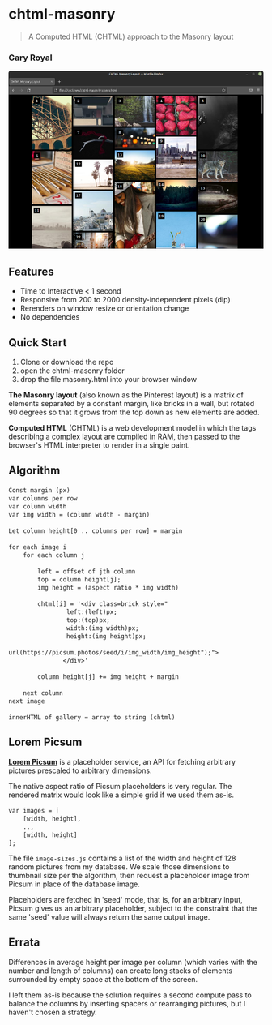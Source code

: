 # chtml-masonry

> A Computed HTML (CHTML) approach to the Masonry layout

### Gary Royal

![screenshot](masonry.png)


## Features 

* Time to Interactive < 1 second
* Responsive from 200 to 2000 density-independent pixels (dip)
* Rerenders on window resize or orientation change
* No dependencies


## Quick Start

1. Clone or download the repo
2. open the chtml-masonry folder
3. drop the file masonry.html into your browser window

**The Masonry layout** (also known as the Pinterest layout) is a matrix of elements separated by a constant margin, like bricks in a wall, but rotated 90 degrees so that it grows from the top down as new elements are added.

**Computed HTML** (CHTML) is a web development model in which the tags describing a complex layout are compiled in RAM, then passed to the browser's HTML interpreter to render in a single paint. 


## Algorithm

```
Const margin (px)
var columns per row
var column width
var img width = (column width - margin)

Let column height[0 .. columns per row] = margin

for each image i
	for each column j
		
		left = offset of jth column
		top = column height[j];
		img height = (aspect ratio * img width)

		chtml[i] = '<div class=brick style="
				left:(left)px; 
				top:(top)px; 
				width:(img width)px; 
				height:(img height)px; 
				url(https://picsum.photos/seed/i/img_width/img_height");">
			   </div>'

		column height[j] += img height + margin

	next column
next image

innerHTML of gallery = array to string (chtml)
```

## Lorem Picsum 

**[Lorem Picsum](https://picsum.photos/)** is a placeholder service, an API for fetching arbitrary pictures prescaled to arbitrary dimensions. 

The native aspect ratio of Picsum placeholders is very regular. The rendered matrix would look like a simple grid if we used them as-is. 

```
var images = [
	[width, height],
	..,
	[width, height]
];
```

The file `image-sizes.js` contains a list of the width and height of 128 random pictures from my database. We scale those dimensions to thumbnail size per the algorithm, then request a placeholder image from Picsum in place of the database image.


Placeholders are fetched in 'seed' mode, that is, for an arbitrary input, Picsum gives us an arbitrary placeholder, subject to the constraint that the same 'seed' value will always return the same output image. 


## Errata

Differences in average height per image per column (which varies with the number and length of columns) can create long stacks of elements surrounded by empty space at the bottom of the screen.

I left them as-is because the solution requires a second compute pass to balance the columns by inserting spacers or rearranging pictures, but I haven't chosen a strategy. 
